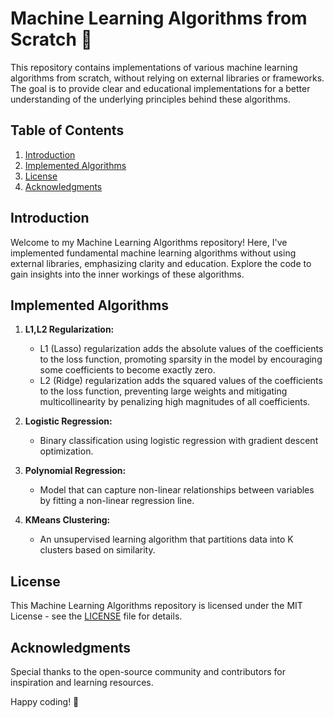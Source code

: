 # Machine Learning Algorithms from Scratch 🤖

This repository contains implementations of various machine learning algorithms from scratch, without relying on external libraries or frameworks. The goal is to provide clear and educational implementations for a better understanding of the underlying principles behind these algorithms.

## Table of Contents

1. [Introduction](#introduction)
2. [Implemented Algorithms](#implemented-algorithms)
3. [License](#license)
4. [Acknowledgments](#acknowledgments)

## Introduction

Welcome to my Machine Learning Algorithms repository! Here, I've implemented fundamental machine learning algorithms without using external libraries, emphasizing clarity and education. Explore the code to gain insights into the inner workings of these algorithms.

## Implemented Algorithms

1. **L1,L2 Regularization:** 
   - L1 (Lasso) regularization adds the absolute values of the coefficients to the loss function, promoting sparsity in the model by encouraging some coefficients to become exactly zero.
   - L2 (Ridge) regularization adds the squared values of the coefficients to the loss function, preventing large weights and mitigating multicollinearity by penalizing high magnitudes of all coefficients.

2. **Logistic Regression:** 
   - Binary classification using logistic regression with gradient descent optimization.

3. **Polynomial Regression:** 
   - Model that can capture non-linear relationships between variables by fitting a non-linear regression line.

4. **KMeans Clustering:**
   - An unsupervised learning algorithm that partitions data into K clusters based on similarity. 

## License

This Machine Learning Algorithms repository is licensed under the MIT License - see the [LICENSE](LICENSE) file for details.

## Acknowledgments

Special thanks to the open-source community and contributors for inspiration and learning resources.

Happy coding! 🚀
